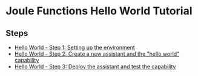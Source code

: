 # Joule Functions Hello World Tutorial

## Steps

* [Hello World - Step 1: Setting up the environment](step1/index.md)
* [Hello World - Step 2: Create a new assistant and the "hello world" capability](step2/index.md)
* [Hello World - Step 3: Deploy the assistant and test the capability](step3/index.md)
